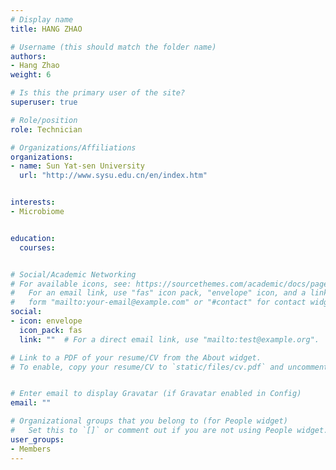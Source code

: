 ```yaml
---
# Display name
title: HANG ZHAO

# Username (this should match the folder name)
authors:
- Hang Zhao
weight: 6

# Is this the primary user of the site?
superuser: true

# Role/position
role: Technician

# Organizations/Affiliations
organizations:
- name: Sun Yat-sen University
  url: "http://www.sysu.edu.cn/en/index.htm"


interests:
- Microbiome


education:
  courses:


# Social/Academic Networking
# For available icons, see: https://sourcethemes.com/academic/docs/page-builder/#icons
#   For an email link, use "fas" icon pack, "envelope" icon, and a link in the
#   form "mailto:your-email@example.com" or "#contact" for contact widget.
social:
- icon: envelope
  icon_pack: fas
  link: ""  # For a direct email link, use "mailto:test@example.org".

# Link to a PDF of your resume/CV from the About widget.
# To enable, copy your resume/CV to `static/files/cv.pdf` and uncomment the lines below.


# Enter email to display Gravatar (if Gravatar enabled in Config)
email: ""

# Organizational groups that you belong to (for People widget)
#   Set this to `[]` or comment out if you are not using People widget.
user_groups:
- Members
---
```

<br>
